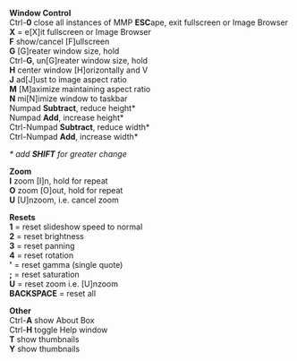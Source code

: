 **Window Control**<br />
Ctrl-**0** close all instances of MMP
**ESC**ape, exit fullscreen or Image Browser<br />
**X** = e[X]it fullscreen or Image Browser<br />
**F** show/cancel [F]ullscreen<br />
**G** [G]reater window size, hold<br />
Ctrl-**G**, un[G]reater window size, hold<br />
**H** center window [H]orizontally and V<br />
**J** ad[J]ust to image aspect ratio<br />
**M** [M]aximize maintaining aspect ratio<br />
**N** mi[N]imize window to taskbar<br />
Numpad **Subtract**, reduce height\*<br />
Numpad **Add**, increase height\*<br />
Ctrl-Numpad **Subtract**, reduce width\*<br />
Ctrl-Numpad **Add**, increase width\*<br />

_\* add **SHIFT** for greater change_<br />

**Zoom**<br />
**I** zoom [I]n, hold for repeat<br />
**O** zoom [O]out, hold for repeat<br />
**U** [U]nzoom, i.e. cancel zoom<br />

**Resets**<br />
**1** = reset slideshow speed to normal<br />
**2** = reset brightness<br />
**3** = reset panning<br />
**4** = reset rotation<br />
**'**  = reset gamma (single quote)<br />
**;**  = reset saturation<br />
**U** = reset  zoom i.e. [U]nzoom<br />
**BACKSPACE** = reset all<br />

**Other**<br />
Ctrl-**A** show About Box<br />
Ctrl-**H** toggle Help window<br />
**T** show thumbnails<br />
**Y** show thumbnails<br />


